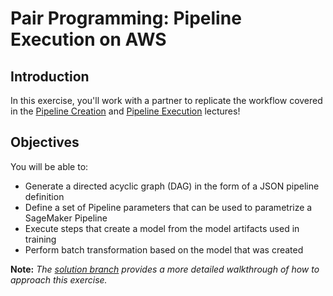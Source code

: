 # Pair Programming: Pipeline Execution on AWS

## Introduction

In this exercise, you'll work with a partner to replicate the workflow covered in the [Pipeline Creation](https://github.com/flatiron-school/DS-Deloitte-07062022-Architecting-Pipelines-with-AWS/blob/main/Pipeline%20Creation.ipynb) and [Pipeline Execution](https://github.com/flatiron-school/DS-Deloitte-07062022-Architecting-Pipelines-with-AWS/blob/main/Pipeline%20Execution.ipynb) lectures!

## Objectives

You will be able to:

- Generate a directed acyclic graph (DAG) in the form of a JSON pipeline definition
- Define a set of Pipeline parameters that can be used to parametrize a SageMaker Pipeline
- Execute steps that create a model from the model artifacts used in training
- Perform batch transformation based on the model that was created

**Note:** *The [solution branch](https://github.com/flatiron-school/DS-Deloitte-07062022-PairProgramming-PipelineExecution/tree/solution) provides a more detailed walkthrough of how to approach this exercise.*